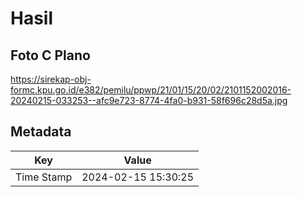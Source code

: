 # Hasil

## Foto C Plano

https://sirekap-obj-formc.kpu.go.id/e382/pemilu/ppwp/21/01/15/20/02/2101152002016-20240215-033253--afc9e723-8774-4fa0-b931-58f696c28d5a.jpg


## Metadata

| Key        | Value               |
| ---------- | ------------------- |
| Time Stamp | 2024-02-15 15:30:25 |



